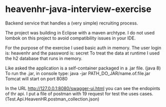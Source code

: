 # heavenhr-java-interview-exercise
Backend service that handles a (very simple) recruiting process.

The project was building in Eclipse with a maven archtype. I do not used lombok on this project to avoid compatibility issues
in your IDE.

For the purpose of the exercise I used basic auth in memory. The user login is: heavenhr and the password is: secret
To treat the data at runtime I used the h2 database that runs in memory.

Like asked the application is a self-container packaged in a .jar file. (java 8)
  To run the .jar, in console type: java -jar PATH_DO_JAR/name.of.file.jar
  Tomcat will start on port 8080

In the URL http://127.0.0.1:8080/swagger-ui.html you can see the endopints of thr api.
I put a file of postman with 19 request for test the uses cases.(Test.Api.HeavenHR.postman_collection.json)
